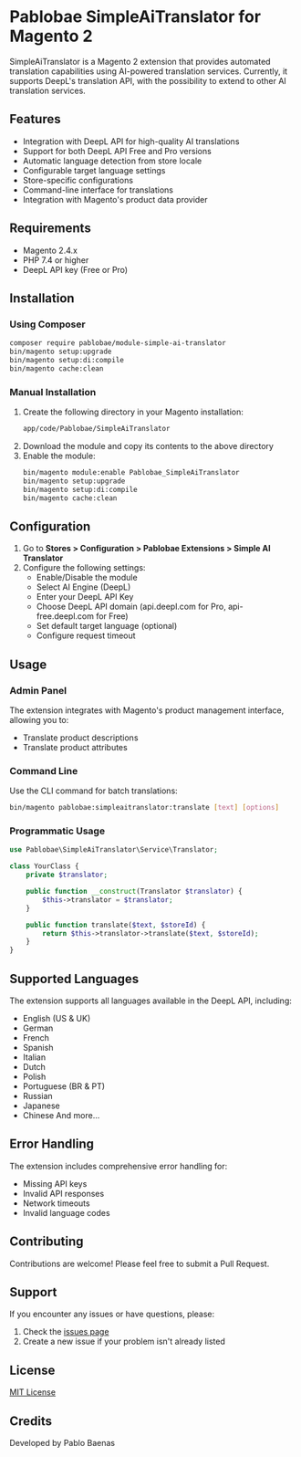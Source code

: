 # Pablobae SimpleAiTranslator for Magento 2

SimpleAiTranslator is a Magento 2 extension that provides automated translation capabilities using AI-powered translation services. Currently, it supports DeepL's translation API, with the possibility to extend to other AI translation services.

## Features

- Integration with DeepL API for high-quality AI translations
- Support for both DeepL API Free and Pro versions
- Automatic language detection from store locale
- Configurable target language settings
- Store-specific configurations
- Command-line interface for translations
- Integration with Magento's product data provider

## Requirements

- Magento 2.4.x
- PHP 7.4 or higher
- DeepL API key (Free or Pro)

## Installation

### Using Composer

```bash
composer require pablobae/module-simple-ai-translator
bin/magento setup:upgrade
bin/magento setup:di:compile
bin/magento cache:clean
```

### Manual Installation

1. Create the following directory in your Magento installation:
   ```bash
   app/code/Pablobae/SimpleAiTranslator
   ```
2. Download the module and copy its contents to the above directory
3. Enable the module:
   ```bash
   bin/magento module:enable Pablobae_SimpleAiTranslator
   bin/magento setup:upgrade
   bin/magento setup:di:compile
   bin/magento cache:clean
   ```

## Configuration

1. Go to **Stores > Configuration > Pablobae Extensions > Simple AI Translator**
2. Configure the following settings:
   - Enable/Disable the module
   - Select AI Engine (DeepL)
   - Enter your DeepL API Key
   - Choose DeepL API domain (api.deepl.com for Pro, api-free.deepl.com for Free)
   - Set default target language (optional)
   - Configure request timeout

## Usage

### Admin Panel

The extension integrates with Magento's product management interface, allowing you to:
- Translate product descriptions
- Translate product attributes

### Command Line

Use the CLI command for batch translations:
```bash
bin/magento pablobae:simpleaitranslator:translate [text] [options]
```

### Programmatic Usage

```php
use Pablobae\SimpleAiTranslator\Service\Translator;

class YourClass {
    private $translator;

    public function __construct(Translator $translator) {
        $this->translator = $translator;
    }

    public function translate($text, $storeId) {
        return $this->translator->translate($text, $storeId);
    }
}
```

## Supported Languages

The extension supports all languages available in the DeepL API, including:
- English (US & UK)
- German
- French
- Spanish
- Italian
- Dutch
- Polish
- Portuguese (BR & PT)
- Russian
- Japanese
- Chinese
And more...

## Error Handling

The extension includes comprehensive error handling for:
- Missing API keys
- Invalid API responses
- Network timeouts
- Invalid language codes

## Contributing

Contributions are welcome! Please feel free to submit a Pull Request.

## Support

If you encounter any issues or have questions, please:
1. Check the [issues page](https://github.com/pablobae/magento2-simple-ai-translator/issues)
2. Create a new issue if your problem isn't already listed

## License

[MIT License](LICENSE.md)

## Credits

Developed by Pablo Baenas
